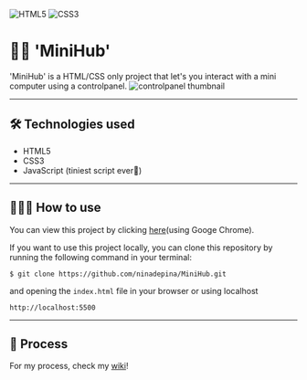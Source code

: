 ![HTML5](https://img.shields.io/badge/html5-%23E34F26.svg?style=for-the-badge&logo=html5&logoColor=white) ![CSS3](https://img.shields.io/badge/css3-%231572B6.svg?style=for-the-badge&logo=css3&logoColor=white)

# 👋🏼 'MiniHub'
'MiniHub' is a HTML/CSS only project that let's you interact with a mini computer using a controlpanel.
![controlpanel thumbnail](https://user-images.githubusercontent.com/89778503/224073532-0e051f45-31ff-4550-8c6e-60e510c5512a.png)

---

## 🛠️ Technologies used
- HTML5
- CSS3
- JavaScript (tiniest script ever🥺)

---

## 👩🏼‍💻 How to use
You can view this project by clicking [here](https://ninadepina-cssttr.vercel.app)(using Googe Chrome).

If you want to use this project locally, you can clone this repository by running the following command in your terminal:
```
$ git clone https://github.com/ninadepina/MiniHub.git
```
and opening the `index.html` file in your browser or using localhost
```
http://localhost:5500
```

---

## 📄 Process
For my process, check my [wiki](https://github.com/ninadepina/css-to-the-rescue-2223/wiki)!
